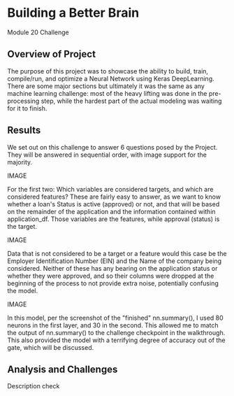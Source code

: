 # Building a Better Brain 
Module 20 Challenge

## Overview of Project
The purpose of this project was to showcase the ability to build, train, compile/run, and optimize a Neural Network using Keras DeepLearning. There are some major sections but ultimately it was the same as any machine learning challenge: most of the heavy lifting was done in the pre-processing step, while the hardest part of the actual modeling was waiting for it to finish.

## Results

We set out on this challenge to answer 6 questions posed by the Project. They will be answered in sequential order, with image support for the majority.

IMAGE

For the first two: Which variables are considered targets, and which are considered features? These are fairly easy to answer, as we want to know whether a loan's Status is active (approved) or not, and that will be based on the remainder of the application and the information contained within application_df. Those variables are the features, while approval (status) is the target.

IMAGE

Data that is not considered to be a target or a feature would this case be the Employer Identification Number (EIN) and the Name of the company being considered. Neither of these has any bearing on the application status or whether they were approved, and so their columns were dropped at the beginning of the process to not provide extra noise, potentially confusing the model.

IMAGE

In this model, per the screenshot of the "finished" nn.summary(), I used 80 neurons in the first layer, and 30 in the second. This allowed me to match the output of nn.summary() to the challenge checkpoint in the walkthrough. This also provided the model with a terrifying degree of accuracy out of the gate, which will be discussed.

## Analysis and Challenges
Description check

